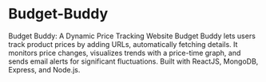 # Budget-Buddy
Budget Buddy: A Dynamic Price Tracking Website Budget Buddy lets users track product prices by adding URLs, automatically fetching details. It monitors price changes, visualizes trends with a price-time graph, and sends email alerts for significant fluctuations. Built with ReactJS, MongoDB, Express, and Node.js.
